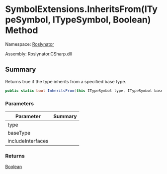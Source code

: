 # SymbolExtensions\.InheritsFrom\(ITypeSymbol, ITypeSymbol, Boolean\) Method

Namespace: [Roslynator](../../README.md)

Assembly: Roslynator\.CSharp\.dll

## Summary

Returns true if the type inherits from a specified base type\.

```csharp
public static bool InheritsFrom(this ITypeSymbol type, ITypeSymbol baseType, bool includeInterfaces = false)
```

### Parameters

| Parameter | Summary |
| --------- | ------- |
| type | |
| baseType | |
| includeInterfaces | |

### Returns

[Boolean](https://docs.microsoft.com/en-us/dotnet/api/system.boolean)


